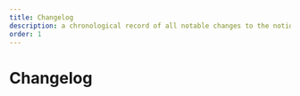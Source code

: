```yaml
---
title: Changelog
description: a chronological record of all notable changes to the notion-enhancer
order: 1
---
```


# Changelog
